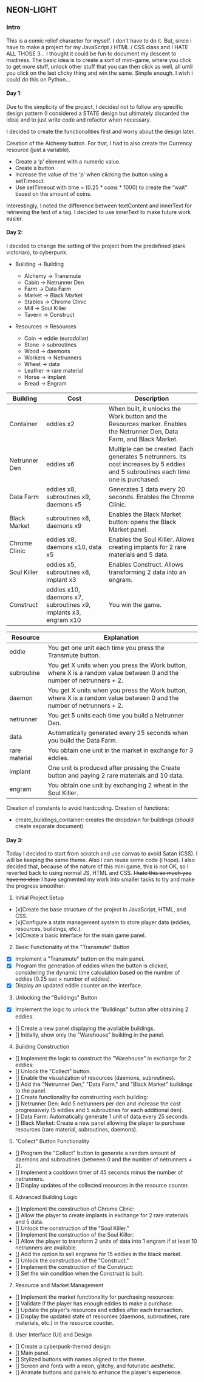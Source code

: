## NEON-LIGHT

### Intro
This is a comic relief character for myself. I don't have to do it. But, since i have to make a project for my JavaScript / HTML / CSS class and I HATE ALL THOSE 3... I thought it could be fun to document my descent to madness.
The basic idea is to create a sort of mini-game, where you click to get more stuff, unlock other stuff that you can then click as well, all until you click on the last clicky thing and win the same. Simple enough. I wish i could do this on Python...

#### Day 1:
Due to the simplicity of the project, I decided not to follow any specific design pattern (I considered a STATE design but ultimately discarded the idea) and to just write code and refactor when necessary.

I decided to create the functionalities first and worry about the design later. 

Creation of the Alchemy button. For that, I had to also create the Currency resource (just a variable).

* Create a ‘p’ element with a numeric value.
* Create a button.
* Increase the value of the ‘p’ when clicking the button using a setTimeout.
* Use setTimeout with time = (0.25 * coins * 1000) to create the “wait” based on the amount of coins.

Interestingly, I noted the difference between textContent and innerText for retrieving the text of a tag. I decided to use innerText to make future work easier.

#### Day 2:
I decided to change the setting of the project from the predefined (dark victorian), to cyberpunk.

* Building → Building
    * Alchemy → Transmute
    * Cabin → Netrunner Den
    * Farm → Data Farm
    * Market → Black Market
    * Stables → Chrome Clinic
    * Mill → Soul Killer
    * Tavern → Construct

* Resources → Resources
    * Coin → eddie (eurodollar)
    * Stone → subroutines
    * Wood → daemons
    * Workers → Netrunners
    * Wheat → data
    * Leather → rare material
    * Horse → implant
    * Bread → Engram

<table>
    <thead>
        <tr>
            <th>Building</th>
            <th>Cost</th>
            <th>Description</th>
        </tr>
    </thead>
    <tbody>
        <tr>
            <td>Container</td>
            <td>eddies x2</td>
            <td>When built, it unlocks the Work button and the Resources marker. Enables the Netrunner Den, Data Farm, and Black Market.</td>
        </tr>
        <tr>
            <td>Netrunner Den</td>
            <td>eddies x6</td>
            <td>Multiple can be created. Each generates 5 netrunners. Its cost increases by 5 eddies and 5 subroutines each time one is purchased.</td>
        </tr>
        <tr>
            <td>Data Farm</td>
            <td>eddies x8, subroutines x9, daemons x5</td>
            <td>Generates 1 data every 20 seconds. Enables the Chrome Clinic.</td>
        </tr>
        <tr>
            <td>Black Market</td>
            <td>subroutines x8, daemons x9</td>
            <td>Enables the Black Market button: opens the Black Market panel.</td>
        </tr>
        <tr>
            <td>Chrome Clinic</td>
            <td>eddies x8, daemons x10, data x5</td>
            <td>Enables the Soul Killer. Allows creating implants for 2 rare materials and 5 data.</td>
        </tr>
        <tr>
            <td>Soul Killer</td>
            <td>eddies x5, subroutines x8, implant x3</td>
            <td>Enables Construct. Allows transforming 2 data into an engram.</td>
        </tr>
        <tr>
            <td>Construct</td>
            <td>eddies x10, daemons x7, subroutines x9, implants x3, engram x10</td>
            <td>You win the game.</td>
        </tr>
    </tbody>
</table>

<table>
    <thead>
        <tr>
            <th>Resource</th>
            <th>Explanation</th>
        </tr>
    </thead>
    <tbody>
        <tr>
            <td>eddie</td>
            <td>You get one unit each time you press the Transmute button.</td>
        </tr>
        <tr>
            <td>subroutine</td>
            <td>You get X units when you press the Work button, where X is a random value between 0 and the number of netrunners + 2.</td>
        </tr>
        <tr>
            <td>daemon</td>
            <td>You get X units when you press the Work button, where X is a random value between 0 and the number of netrunners + 2.</td>
        </tr>
        <tr>
            <td>netrunner</td>
            <td>You get 5 units each time you build a Netrunner Den.</td>
        </tr>
        <tr>
            <td>data</td>
            <td>Automatically generated every 25 seconds when you build the Data Farm.</td>
        </tr>
        <tr>
            <td>rare material</td>
            <td>You obtain one unit in the market in exchange for 3 eddies.</td>
        </tr>
        <tr>
            <td>implant</td>
            <td>One unit is produced after pressing the Create button and paying 2 rare materials and 10 data.</td>
        </tr>
        <tr>
            <td>engram</td>
            <td>You obtain one unit by exchanging 2 wheat in the Soul Killer.</td>
        </tr>
    </tbody>
</table>

Creation of constants to avoid hardcoding. Creation of functions:
* create_buildings_container: creates the dropdown for buildings (should create separate document)

#### Day 3:
Today I decided to start from scratch and use canvas to avoid Satan (CSS). I will be keeping the same theme. Also i can reuse some code (i hope).
I also decided that, because of the nature of this mini game, this is not OK, so I reverted back to using normal JS, HTML and CSS. ~~I hate this so much you have no idea.~~
I have segmented my work into smaller tasks to try and make the progress smoother:
1. Initial Project Setup
- [x]Create the base structure of the project in JavaScript, HTML, and CSS.
- [x]Configure a state management system to store player data (eddies, resources, buildings, etc.).
- [x]Create a basic interface for the main game panel.
2. Basic Functionality of the "Transmute" Button
- [x] Implement a "Transmute" button on the main panel.
- [x] Program the generation of eddies when the button is clicked, considering the dynamic time calculation based on the number of eddies (0.25 sec × number of eddies).
- [x] Display an updated eddie counter on the interface.
3. Unlocking the "Buildings" Button
- [x] Implement the logic to unlock the "Buildings" button after obtaining 2 eddies.
- [] Create a new panel displaying the available buildings.
- [] Initially, show only the "Warehouse" building in the panel.
4. Building Construction
- [] Implement the logic to construct the "Warehouse" in exchange for 2 eddies:
- [] Unlock the "Collect" button.
- [] Enable the visualization of resources (daemons, subroutines).
- [] Add the "Netrunner Den," "Data Farm," and "Black Market" buildings to the panel.
- [] Create functionality for constructing each building:
- [] Netrunner Den: Add 5 netrunners per den and increase the cost progressively (5 eddies and 5 subroutines for each additional den).
- [] Data Farm: Automatically generate 1 unit of data every 25 seconds.
- [] Black Market: Create a new panel allowing the player to purchase resources (rare material, subroutines, daemons).
5. "Collect" Button Functionality
- [] Program the "Collect" button to generate a random amount of daemons and subroutines (between 0 and the number of netrunners + 2).
- [] Implement a cooldown timer of 45 seconds minus the number of netrunners.
- [] Display updates of the collected resources in the resource counter.
6. Advanced Building Logic
- [] Implement the construction of Chrome Clinic:
- [] Allow the player to create implants in exchange for 2 rare materials and 5 data.
- [] Unlock the construction of the "Soul Killer."
- [] Implement the construction of the Soul Killer:
- [] Allow the player to transform 2 units of data into 1 engram if at least 10 netrunners are available.
- [] Add the option to sell engrams for 15 eddies in the black market.
- [] Unlock the construction of the "Construct."
- [] Implement the construction of the Construct:
- [] Set the win condition when the Construct is built.
7. Resource and Market Management
- [] Implement the market functionality for purchasing resources:
- [] Validate if the player has enough eddies to make a purchase.
- [] Update the player's resources and eddies after each transaction.
- [] Display the updated state of resources (daemons, subroutines, rare materials, etc.) in the resource counter.
8. User Interface (UI) and Design
- [] Create a cyberpunk-themed design:
- [] Main panel.
- [] Stylized buttons with names aligned to the theme.
- [] Screen and fonts with a neon, glitchy, and futuristic aesthetic.
- [] Animate buttons and panels to enhance the player's experience.
